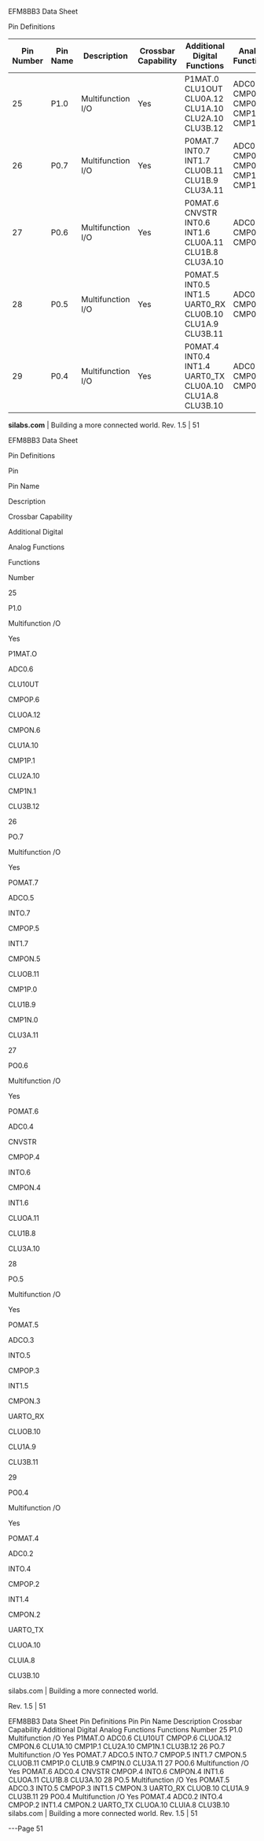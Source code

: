 EFM8BB3 Data Sheet

Pin Definitions




|Pin<br>Number|Pin Name|Description|Crossbar Capability|Additional Digital<br>Functions|Analog Functions|
|---|---|---|---|---|---|
|25|P1.0|Multifunction I/O|Yes|P1MAT.0<br>CLU1OUT<br>CLU0A.12<br>CLU1A.10<br>CLU2A.10<br>CLU3B.12|ADC0.6<br>CMP0P.6<br>CMP0N.6<br>CMP1P.1<br>CMP1N.1|
|26|P0.7|Multifunction I/O|Yes|P0MAT.7<br>INT0.7<br>INT1.7<br>CLU0B.11<br>CLU1B.9<br>CLU3A.11|ADC0.5<br>CMP0P.5<br>CMP0N.5<br>CMP1P.0<br>CMP1N.0|
|27|P0.6|Multifunction I/O|Yes|P0MAT.6<br>CNVSTR<br>INT0.6<br>INT1.6<br>CLU0A.11<br>CLU1B.8<br>CLU3A.10|ADC0.4<br>CMP0P.4<br>CMP0N.4|
|28|P0.5|Multifunction I/O|Yes|P0MAT.5<br>INT0.5<br>INT1.5<br>UART0_RX<br>CLU0B.10<br>CLU1A.9<br>CLU3B.11|ADC0.3<br>CMP0P.3<br>CMP0N.3|
|29|P0.4|Multifunction I/O|Yes|P0MAT.4<br>INT0.4<br>INT1.4<br>UART0_TX<br>CLU0A.10<br>CLU1A.8<br>CLU3B.10|ADC0.2<br>CMP0P.2<br>CMP0N.2|


**silabs.com** | Building a more connected world. Rev. 1.5 | 51



EFM8BB3 Data Sheet

Pin Definitions

Pin

Pin Name

Description

Crossbar Capability

Additional Digital

Analog Functions

Functions

Number

25

P1.0

Multifunction /O

Yes

P1MAT.O

ADC0.6

CLU10UT

CMPOP.6

CLUOA.12

CMPON.6

CLU1A.10

CMP1P.1

CLU2A.10

CMP1N.1

CLU3B.12

26

PO.7

Multifunction /O

Yes

POMAT.7

ADCO.5

INTO.7

CMPOP.5

INT1.7

CMPON.5

CLUOB.11

CMP1P.0

CLU1B.9

CMP1N.0

CLU3A.11

27

PO0.6

Multifunction /O

Yes

POMAT.6

ADC0.4

CNVSTR

CMPOP.4

INTO.6

CMPON.4

INT1.6

CLUOA.11

CLU1B.8

CLU3A.10

28

PO.5

Multifunction /O

Yes

POMAT.5

ADCO.3

INTO.5

CMPOP.3

INT1.5

CMPON.3

UARTO_RX

CLUOB.10

CLU1A.9

CLU3B.11

29

PO0.4

Multifunction /O

Yes

POMAT.4

ADC0.2

INTO.4

CMPOP.2

INT1.4

CMPON.2

UARTO_TX

CLUOA.10

CLUIA.8

CLU3B.10

silabs.com | Building a more connected world.

Rev. 1.5 | 51

EFM8BB3 Data Sheet
Pin Definitions
Pin Pin Name Description Crossbar Capability Additional Digital Analog Functions
Functions
Number
25 P1.0 Multifunction /O Yes P1MAT.O ADC0.6
CLU10UT CMPOP.6
CLUOA.12 CMPON.6
CLU1A.10 CMP1P.1
CLU2A.10 CMP1N.1
CLU3B.12
26 PO.7 Multifunction /O Yes POMAT.7 ADCO.5
INTO.7 CMPOP.5
INT1.7 CMPON.5
CLUOB.11 CMP1P.0
CLU1B.9 CMP1N.0
CLU3A.11
27 PO0.6 Multifunction /O Yes POMAT.6 ADC0.4
CNVSTR CMPOP.4
INTO.6 CMPON.4
INT1.6
CLUOA.11
CLU1B.8
CLU3A.10
28 PO.5 Multifunction /O Yes POMAT.5 ADCO.3
INTO.5 CMPOP.3
INT1.5 CMPON.3
UARTO_RX
CLUOB.10
CLU1A.9
CLU3B.11
29 PO0.4 Multifunction /O Yes POMAT.4 ADC0.2
INTO.4 CMPOP.2
INT1.4 CMPON.2
UARTO_TX
CLUOA.10
CLUIA.8
CLU3B.10
silabs.com | Building a more connected world. Rev. 1.5 | 51


---Page 51 


